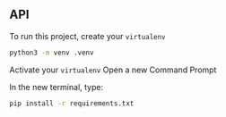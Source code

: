## API 

To run this project, create your `virtualenv`
```bash
python3 -m venv .venv
```

Activate your `virtualenv`
Open a new Command Prompt

In the new terminal, type:
```bash
pip install -r requirements.txt
```


